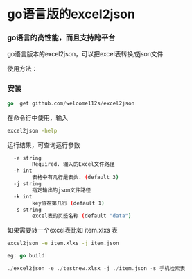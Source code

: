 # go语言版的excel2json
### go语言的高性能，而且支持跨平台
go语言版本的excel2json，可以把excel表转换成json文件

使用方法：

### 安装
```go
go  get github.com/welcome112s/excel2json
```
在命令行中使用，输入
```bash
excel2json -help
```
运行结果，可查询运行参数
```bash
  -e string
        Required. 输入的Excel文件路径
  -h int
        表格中有几行是表头. (default 3)
  -j string
        指定输出的json文件路径
  -k int
        key值在第几行 (default 1)
  -s string
        excel表的页签名称 (default "data")
```
如果需要转一个excel表比如 item.xlxs 表
```bash
excel2json -e item.xlxs -j item.json
```


```go
eg: go build  

./excel2json -e ./testnew.xlsx -j ./item.json -s 手机检索表
```
